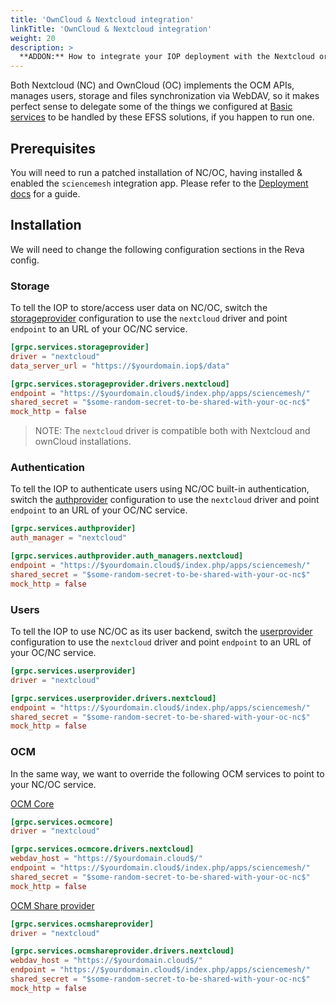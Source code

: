 ```yaml
---
title: 'OwnCloud & Nextcloud integration'
linkTitle: 'OwnCloud & Nextcloud integration'
weight: 20
description: >
  **ADDON:** How to integrate your IOP deployment with the Nextcloud or OwnCloud EFSS solutions.
---
```


Both Nextcloud (NC) and OwnCloud (OC) implements the OCM APIs, manages users, storage and files synchronization via WebDAV, so it makes perfect sense to delegate some of the things we configured at [Basic services](/docs/technical-documentation/iop/configuration/basic/) to be handled by these EFSS solutions, if you happen to run one.

## Prerequisites

You will need to run a patched installation of NC/OC, having installed & enabled the `sciencemesh` integration app. Please refer to the [Deployment docs](/docs/technical-documentation/support-for-nextcloud-and-owncloud-10/) for a guide.

## Installation

We will need to change the following configuration sections in the Reva config.

### Storage

To tell the IOP to store/access user data on NC/OC,
switch the [storageprovider](/docs/technical-documentation/iop/configuration/basic/#storage-provider-docs-httpsrevalinkdocsconfiggrpcservicesstorageprovider) configuration to use the `nextcloud` driver and point `endpoint` to an URL of your OC/NC service.

```toml
[grpc.services.storageprovider]
driver = "nextcloud"
data_server_url = "https://$yourdomain.iop$/data"

[grpc.services.storageprovider.drivers.nextcloud]
endpoint = "https://$yourdomain.cloud$/index.php/apps/sciencemesh/"
shared_secret = "$some-random-secret-to-be-shared-with-your-oc-nc$"
mock_http = false
```

> NOTE: The `nextcloud` driver is compatible both with Nextcloud and ownCloud installations.

### Authentication

To tell the IOP to authenticate users using NC/OC built-in authentication,
switch the [authprovider](/docs/technical-documentation/iop/configuration/basic/#authentication-provider-docs-httpsrevalinkdocsconfiggrpcservicesauthprovider) configuration to use the `nextcloud` driver and point `endpoint` to an URL of your OC/NC service.

```toml
[grpc.services.authprovider]
auth_manager = "nextcloud"

[grpc.services.authprovider.auth_managers.nextcloud]
endpoint = "https://$yourdomain.cloud$/index.php/apps/sciencemesh/"
shared_secret = "$some-random-secret-to-be-shared-with-your-oc-nc$"
mock_http = false
```

### Users

To tell the IOP to use NC/OC as its user backend, switch the [userprovider](/docs/technical-documentation/iop/configuration/basic/#user-provider-docs-httpsrevalinkdocsconfiggrpcservicesuserprovider) configuration to use the `nextcloud` driver and point `endpoint` to an URL of your OC/NC service.

```toml
[grpc.services.userprovider]
driver = "nextcloud"

[grpc.services.userprovider.drivers.nextcloud]
endpoint = "https://$yourdomain.cloud$/index.php/apps/sciencemesh/"
shared_secret = "$some-random-secret-to-be-shared-with-your-oc-nc$"
mock_http = false
```

### OCM

In the same way, we want to override the following OCM services to point to your NC/OC service.

[OCM Core](/docs/technical-documentation/iop/configuration/basic/#ocm-core-docs-httpsrevalinkdocsconfiggrpcservicesocmcore)

```toml
[grpc.services.ocmcore]
driver = "nextcloud"

[grpc.services.ocmcore.drivers.nextcloud]
webdav_host = "https://$yourdomain.cloud$/"
endpoint = "https://$yourdomain.cloud$/index.php/apps/sciencemesh/"
shared_secret = "$some-random-secret-to-be-shared-with-your-oc-nc$"
mock_http = false
```

[OCM Share provider](/docs/technical-documentation/iop/configuration/basic/#ocm-share-provider-docs-httpsrevalinkdocsconfiggrpcservicesocmshareprovider)

```toml
[grpc.services.ocmshareprovider]
driver = "nextcloud"

[grpc.services.ocmshareprovider.drivers.nextcloud]
webdav_host = "https://$yourdomain.cloud$/"
endpoint = "https://$yourdomain.cloud$/index.php/apps/sciencemesh/"
shared_secret = "$some-random-secret-to-be-shared-with-your-oc-nc$"
mock_http = false
```
